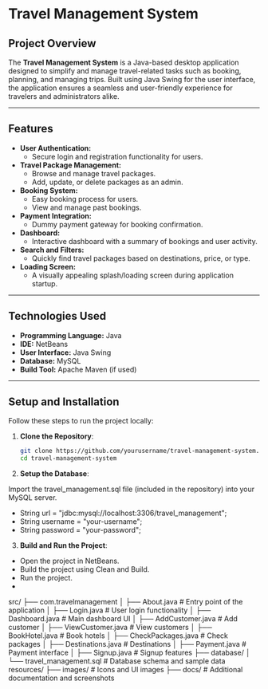 # **Travel Management System**

## **Project Overview**
The **Travel Management System** is a Java-based desktop application designed to simplify and manage travel-related tasks such as booking, planning, and managing trips. Built using Java Swing for the user interface, the application ensures a seamless and user-friendly experience for travelers and administrators alike.

---

## **Features**
- **User Authentication:**
  - Secure login and registration functionality for users.
- **Travel Package Management:**
  - Browse and manage travel packages.
  - Add, update, or delete packages as an admin.
- **Booking System:**
  - Easy booking process for users.
  - View and manage past bookings.
- **Payment Integration:**
  - Dummy payment gateway for booking confirmation.
- **Dashboard:**
  - Interactive dashboard with a summary of bookings and user activity.
- **Search and Filters:**
  - Quickly find travel packages based on destinations, price, or type.
- **Loading Screen:**
  - A visually appealing splash/loading screen during application startup.

---

## **Technologies Used**
- **Programming Language:** Java  
- **IDE:** NetBeans  
- **User Interface:** Java Swing  
- **Database:** MySQL  
- **Build Tool:** Apache Maven (if used)

---

## **Setup and Installation**
Follow these steps to run the project locally:

1. **Clone the Repository**:
   ```bash
   git clone https://github.com/yourusername/travel-management-system.git
   cd travel-management-system

2.   **Setup the Database**:

Import the travel_management.sql file (included in the repository) into your MySQL server.
- String url = "jdbc:mysql://localhost:3306/travel_management";
- String username = "your-username";
- String password = "your-password";

3. **Build and Run the Project**:

- Open the project in NetBeans.
- Build the project using Clean and Build.
- Run the project.
- 
src/
├── com.travelmanagement
│   ├── About.java         # Entry point of the application
│   ├── Login.java         # User login functionality
│   ├── Dashboard.java     # Main dashboard UI
│   ├── AddCustomer.java   # Add customer
│   ├── ViewCustomer.java  # View customers
│   ├── BookHotel.java     # Book hotels
│   ├── CheckPackages.java # Check packages
│   ├── Destinations.java  # Destinations
│   ├── Payment.java       # Payment interface
│   ├── Signup.java        # Signup features
├── database/
│   └── travel_management.sql  # Database schema and sample data
resources/
├── images/                   # Icons and UI images
├── docs/                     # Additional documentation and screenshots



